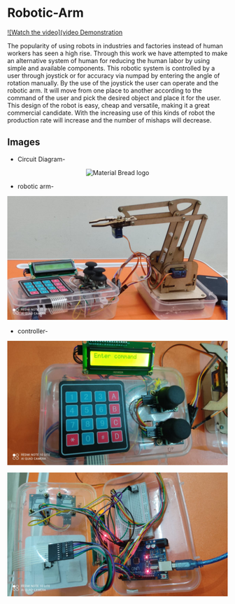 # Robotic-Arm


[![Watch the video](video Demonstration](https://drive.google.com/file/d/17dKc8oISIhj-2829GfaLZbvmXVavH6RD/view?usp=sharing)

The  popularity  of  using  robots  in  industries  and factories instead of human workers has seen a high rise. Through this work we  have attempted  to make an  alternative system  of human  for  reducing  the  human  labor  by  using  simple  and available components. This robotic system is controlled by a user through joystick or for accuracy via numpad by entering the angle of rotation manually. By the use of the joystick the user can operate and the robotic arm. It will move from one place to another according to the command of the user and pick the desired object and place it for the user. This design of the robot is  easy,  cheap  and  versatile,  making  it  a  great  commercial candidate.  With  the  increasing  use  of  this  kinds  of  robot  the production  rate will  increase  and  the  number of  mishaps  will decrease. 

## Images

* Circuit Diagram-
 <p align ="center" >
  <img  width="700" src="" alt="Material Bread logo">
  </p>

* robotic arm-
 <p align ="center" >
  <img  width="700" src="https://github.com/sankalp20436/Robotic-Arm/blob/main/robotic-arm.jpeg" alt="Material Bread logo">
  </p>

* controller-
 <p align ="center" >
  <img  width="700" src="https://github.com/sankalp20436/Robotic-Arm/blob/main/node.jpeg" alt="Material Bread logo">
  </p>
  
 <p align ="center" >
  <img  width="700" src="https://github.com/sankalp20436/Robotic-Arm/blob/main/wiring.jpeg" alt="Material Bread logo">
  </p>

